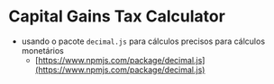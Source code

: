 # Capital Gains Tax Calculator

- usando o pacote `decimal.js` para cálculos precisos para cálculos monetários
    - [https://www.npmjs.com/package/decimal.js](https://www.npmjs.com/package/decimal.js)
